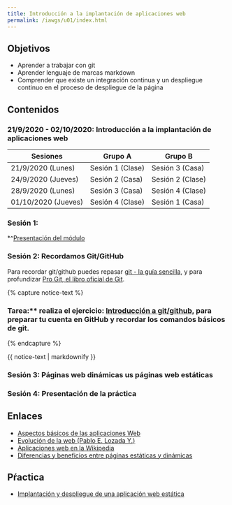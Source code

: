 ```yaml
---
title: Introducción a la implantación de aplicaciones web
permalink: /iawgs/u01/index.html
---
```

## Objetivos

* Aprender a trabajar con git
* Aprender lenguaje de marcas markdown
* Comprender que existe un integración continua y un despliegue continuo en el proceso de despliegue de la página

## Contenidos

### 21/9/2020 - 02/10/2020: Introducción a la implantación de aplicaciones web 

|Sesiones|**Grupo A**|**Grupo B**|
|--------|-----------|-----------|
|21/9/2020 (Lunes)|Sesión 1 (Clase)|Sesión 3 (Casa)|
|24/9/2020 (Jueves)|Sesión 2 (Casa)|Sesión 2 (Clase)|
|28/9/2020 (Lunes)|Sesión 3 (Casa)|Sesión 4 (Clase)|
|01/10/2020 (Jueves)|Sesión 4 (Clase)|Sesión 1 (Casa)|

### Sesión 1: 

*^[Presentación del módulo](http://josedom24.github.io/mod/iaw/presentacion#/)

### Sesión 2: Recordamos Git/GitHub
    
Para recordar git/github puedes repasar [git - la guía sencilla](https://rogerdudler.github.io/git-guide/index.es.html), y para profundizar [Pro Git, el libro oficial de Git](http://librosweb.es/pro_git/).
   
{% capture notice-text %}
### Tarea:** realiza el ejercicio: [Introducción a  git/github](github.html), para preparar tu cuenta en GitHub y recordar los comandos básicos de git.	
{% endcapture %}
<div class="notice--info">{{ notice-text | markdownify }}</div>

### Sesión 3: Páginas web dinámicas us páginas web estáticas
### Sesión 4: Presentación de la práctica




## Enlaces

* [Aspectos básicos de las aplicaciones Web](https://helpx.adobe.com/es/dreamweaver/using/web-applications.html)
* [Evolución de la web (Pablo E. Lozada Y.)](http://profesores.elo.utfsm.cl/~tarredondo/info/networks/Evolucion_Web.pdf)
* [Aplicaciones web en la Wikipedia](https://es.wikipedia.org/wiki/Aplicaci%C3%B3n_web)
* [Diferencias y beneficios entre páginas estáticas y dinámicas](http://nilclass.com/courses/what-is-a-static-website/#1)

## Pŕactica

* [Implantación y despliegue de una aplicación web estática](estatica.html)
